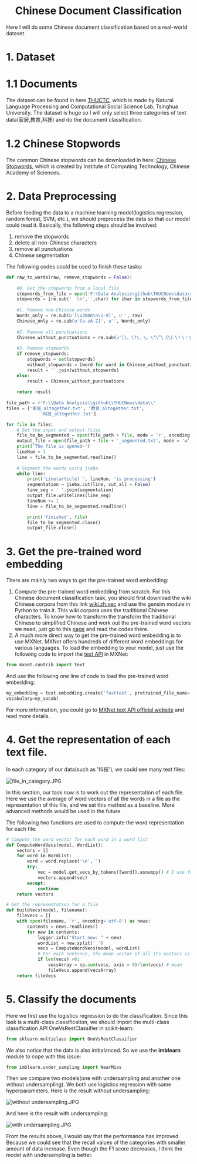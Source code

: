 <h1 align="center">Chinese Document Classification</h1>

Here I will do some Chinese document classification based on a real-world dataset.

# 1. Dataset

# 1.1 Documents
The dataset can be found in here [THUCTC](http://thuctc.thunlp.org/), which is made by Natural Language Processing and Computational Social Science Lab, Tsinghua University. The dataset is huge so I will only select three categories of text data(家居,教育,科技) and do the document classification. 
# 1.2 Chinese Stopwords
The common Chinese stopwords can be downloaded in here: [Chinese Stopwords](https://github.com/bright1993ff66/Text-Data-Analysis/blob/master/Document%20Classification/Chinese%20document%20classification/data/stopwords.txt), which is created by Institute of Computing Technology, Chinese Academy of Sciences.

# 2. Data Preprocessing

Before feeding the data to a machine learning model(logistics regression, random forest, SVM, etc.), we should preprocess the data so that our model could read it. Basically, the following steps should be involved:
1. remove the stopwords
2. delete all non-Chinese characters
3. remove all punctuations
4. Chinese segmentation

The following codes could be used to finish these tasks:

```Python
def raw_to_words(raw, remove_stopwords = False):
    
    #0. Get the stopwords from a local file
    stopwords_from_file = open('F:\Data Analysis\github\THUCNews\data\stopwords.txt','r').readlines()
    stopwords = [re.sub('  \n','',char) for char in stopwords_from_file]
    
    #1. Remove non-Chinese-words
    Words_only = re.sub(u'[\u3000\n\1-9]', u'', raw)
    Chinese_only = re.sub(u'[a-zA-Z]', u'', Words_only)
    
    #2. Remove all punctuations
    Chinese_without_punctuations = re.sub(u'[\，\?\、\。\“\”\《\》\！\：\；\？\-\ ]',u'', Chinese_only)
    
    #3. Remove stopwords
    if remove_stopwords:
        stopwords = set(stopwords)
        without_stopwords = [word for word in Chinese_without_punctuations if word not in stopwords]
        result = ''.join(without_stopwords)
    else:
        result = Chinese_without_punctuations
        
    return result
    
file_path = r'F:\\Data Analysis\\github\\THUCNews\data\\'
files = ['家居_altogether.txt', '教育_altogether.txt',
             '科技_altogether.txt']

for file in files:
    # Set the input and output files
    file_to_be_segmented = open(file_path + file, mode = 'r', encoding = 'UTF-8')
    output_file = open(file_path + file + '_segmented.txt', mode = 'w', encoding = 'UTF-8')
    print('The file is opened~')
    lineNum = 1
    line = file_to_be_segmented.readline()
        
    # Segment the words using jieba
    while line:
        print('Line(article) ', lineNum, 'is processing')
        segmentation = jieba.cut(line, cut_all = False)
        line_seg = ' '.join(segmentation)
        output_file.writelines(line_seg)
        lineNum += 1
        line = file_to_be_segmented.readline()

        print('finished', file)
        file_to_be_segmented.close()
        output_file.close()
```

# 3. Get the pre-trained word embedding

There are mainly two ways to get the pre-trained word embedding:

1. Compute the pre-trained word embedding from scratch. For this Chinese document classification task, you should first download the wiki Chinese corpora from this link [wiki.zh.vec](https://dumps.wikimedia.org/zhwiki/latest/zhwiki-latest-pages-articles.xml.bz2) and use the gensim module in Python to train it. This wiki corpora uses the traditional Chinese characters. To know how to transform the transform the traditional Chinese to simplified Chinese and work out the pre-trained word vectors we need, just go to this [page](https://github.com/bright1993ff66/Text-Data-Analysis/tree/master/Document%20Classification/Chinese%20document%20classification/Compute%20the%20word%20vectors%20from%20Chinese%20wiki) and read the codes there.
2. A much more direct way to get the pre-trained word embedding is to use MXNet. MXNet offers hundreds of different word embeddings for various languages. To load the embedding to your model, just use the following code to import the [text API](http://mxnet.incubator.apache.org/api/python/contrib/text.html) in MXNet:

  ```Python
  from mxnet.contrib import text
  ```

  And use the following one line of code to load the pre-trained word embedding:

  ```Python
  my_embedding = text.embedding.create('fasttext', pretrained_file_name='wiki.simple.vec',
  vocabulary=my_vocab)
  ```
  
  For more information, you could go to [MXNet text API official website](http://mxnet.incubator.apache.org/api/python/contrib/text.html) and read more details.
  
# 4. Get the representation of each text file.

In each category of our data(such as '科技'), we could see many text files:

![file_in_category.JPG](https://github.com/bright1993ff66/Text-Data-Analysis/blob/master/Document%20Classification/Chinese%20document%20classification/Pictures/file_in_category.JPG)

In this section, our task now is to work out the representation of each file. Here we use the average of word vectors of all the words in a file as the representation of this file, and we set this method as a baseline. More advanced methods would be used in the future.

The following two functions are used to compute the word representation for each file:

```Python
# Compute the word vector for each word in a word list
def ComputeWordVecs(model, WordList):
    vectors = []
    for word in WordList:
        word = word.replace('\n','')
        try:
            vec = model.get_vecs_by_tokens([word]).asnumpy() # I use fasttext in MXNet. I need to transform the result into numpy array
            vectors.append(vec)
        except:
            continue
    return vectors

# Get the representation for a file
def buildVecs(model, filename):
    fileVecs = []
    with open(filename, 'r', encoding='utf-8') as news:
        contents = news.readlines()
        for new in contents:
            logger.info("Start new: " + new)
            wordList = new.split(' ')
            vecs = ComputeWordVecs(model, wordList)
            # For each sentence, the mean vector of all its vectors is used to represent this sentence
            if len(vecs) >0:
                vecsArray = np.sum(vecs, axis = 0)/len(vecs) # mean
                fileVecs.append(vecsArray)
    return fileVecs
```

# 5. Classify the documents

Here we first use the logistics regression to do the classification. Since this task is a multi-class classification, we should import the multi-class classification API OneVsRestClassifier in scikit-learn:

```Python
from sklearn.multiclass import OneVsRestClassifier
```
We also notice that the data is also imbalanced. So we use the **imblearn** module to cope with this issue:

```Python
from imblearn.under_sampling import NearMiss
```
Then we compare two models(one with undersampling and another one without undersampling). We both use logistics regression with same hyperparameters. Here is the result without undersampling:

![without undersampling.JPG](https://github.com/bright1993ff66/Text-Data-Analysis/blob/master/Document%20Classification/Chinese%20document%20classification/Pictures/Without%20undersampling.JPG)

And here is the result with undersampling:

![with undersampling.JPG](https://github.com/bright1993ff66/Text-Data-Analysis/blob/master/Document%20Classification/Chinese%20document%20classification/Pictures/With%20undersampling.JPG)

From the results above, I would say that the performance has improved. Because we could see that the recall values of the categories with smaller amount of data increase. Even though the F1 score decreases, I think the model with undersampling is better.
